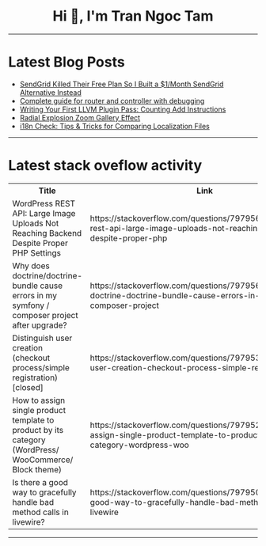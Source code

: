 <h1 align="center">Hi 👋, I'm Tran Ngoc Tam</h1>

---

# Latest Blog Posts 
<!-- BLOG-POST-LIST:START -->
- [SendGrid Killed Their Free Plan So I Built a $1/Month SendGrid Alternative Instead](https://dev.to/babu_munavarbasha/sendgrid-killed-their-free-plan-so-i-built-a-1month-sendgrid-alternative-instead-5750)
- [Complete guide for router and controller with debugging](https://dev.to/nimra_kosar_9885e391ac9a2/complete-guide-for-router-and-controller-with-debugging-kp9)
- [Writing Your First LLVM Plugin Pass: Counting Add Instructions](https://dev.to/cppchedy/writing-your-first-llvm-plugin-pass-add-instruction-counter-25ib)
- [Radial Explosion Zoom Gallery Effect](https://dev.to/prahalad/radial-explosion-zoom-gallery-effect-4fg5)
- [i18n Check: Tips &amp; Tricks for Comparing Localization Files](https://dev.to/this-is-learning/i18n-check-tips-tricks-for-comparing-localization-files-2mih)
<!-- BLOG-POST-LIST:END -->

---

# Latest stack oveflow activity
<table>
  <tr><th>Title</th><th>Link</th></tr>
  <!-- STACKOVERFLOW:START --><tr><td>WordPress REST API: Large Image Uploads Not Reaching Backend Despite Proper PHP Settings</td><td>https://stackoverflow.com/questions/79795669/wordpress-rest-api-large-image-uploads-not-reaching-backend-despite-proper-php</td></tr><tr><td>Why does doctrine/doctrine-bundle cause errors in my symfony / composer project after upgrade?</td><td>https://stackoverflow.com/questions/79795647/why-does-doctrine-doctrine-bundle-cause-errors-in-my-symfony-composer-project</td></tr><tr><td>Distinguish user creation &lpar;checkout process/simple registration&rpar; [closed]</td><td>https://stackoverflow.com/questions/79795356/distinguish-user-creation-checkout-process-simple-registration</td></tr><tr><td>How to assign single product template to product by its category &lpar;WordPress/ WooCommerce/ Block theme&rpar;</td><td>https://stackoverflow.com/questions/79795207/how-to-assign-single-product-template-to-product-by-its-category-wordpress-woo</td></tr><tr><td>Is there a good way to gracefully handle bad method calls in livewire?</td><td>https://stackoverflow.com/questions/79795008/is-there-a-good-way-to-gracefully-handle-bad-method-calls-in-livewire</td></tr><!-- STACKOVERFLOW:END -->
</table>

---


